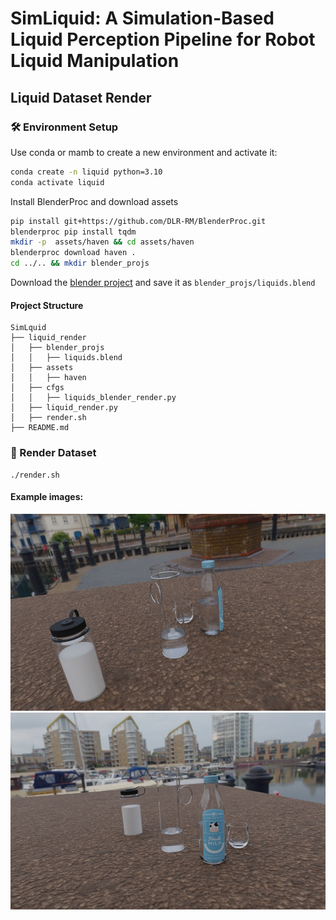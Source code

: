# SimLiquid: A Simulation-Based Liquid Perception Pipeline for Robot Liquid Manipulation

## Liquid Dataset Render

### 🛠️ Environment Setup

Use conda or mamb to create a new environment and activate it:
```Bash
conda create -n liquid python=3.10
conda activate liquid
```

Install BlenderProc and download assets
```BASH
pip install git+https://github.com/DLR-RM/BlenderProc.git
blenderproc pip install tqdm
mkdir -p  assets/haven && cd assets/haven
blenderproc download haven .
cd ../.. && mkdir blender_projs
```

Download the [blender project](https://www.dropbox.com/scl/fi/diow2d4oddhvkim418xow/liquids.blend?rlkey=ypkz5afsyjvab4pyso711kxvi&st=3aekonvf&dl=0) and save it as  `blender_projs/liquids.blend`

#### Project Structure
```
SimLquid
├── liquid_render
│   ├── blender_projs
│   │   ├── liquids.blend
│   ├── assets
│   │   ├── haven
│   ├── cfgs
│   │   ├── liquids_blender_render.py
│   ├── liquid_render.py
│   ├── render.sh
├── README.md

```



### 🚀 Render Dataset
```
./render.sh
```

#### Example images:
![](./doc/imgs/000001.jpg)
![](./doc/imgs/000009.jpg)

